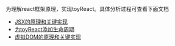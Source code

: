 为理解react框架原理，实现toyReact。具体分析过程可查看下面文档
- [JSX的原理和关键实现](https://www.yuque.com/yangxiaomie/qp8v2i/zwq8gb)
- [为toyReact添加生命周期](https://www.yuque.com/yangxiaomie/qp8v2i/xw4mdd)
- [虚拟DOM的原理和关键实现](https://www.yuque.com/yangxiaomie/qp8v2i/ziynko)